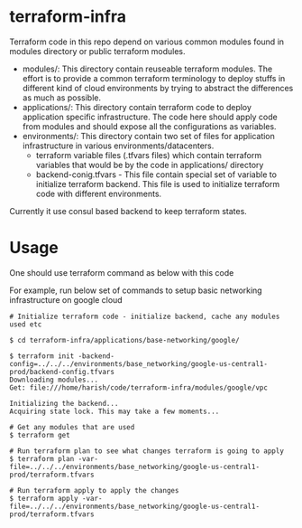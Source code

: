 # terraform-infra
Terraform code in this repo depend on various common modules found in modules directory or public terraform modules.

* modules/: This directory contain reuseable terraform modules. The effort is to provide
  a common terraform terminology to deploy stuffs in different kind of cloud environments 
  by trying to abstract the differences as much as possible.
* applications/: This directory contain terraform code to deploy application
  specific infrastructure. The code here should apply code from modules and
  should expose all the configurations as variables.
* environments/: This directory contain two set of files for
  application infrastructure in various environments/datacenters.
  * terraform variable files (.tfvars files) which contain terraform variables that would be
    by the code in applications/ directory
  * backend-conig.tfvars - This file contain special set of variable to initialize terraform backend.
    This file is used to initialize terraform code with different environments.

Currently it use consul based backend to keep terraform states.

# Usage
One should use terraform command as below with this code

For example, run below set of commands to setup basic networking infrastructure on google cloud

```
# Initialize terraform code - initialize backend, cache any modules used etc

$ cd terraform-infra/applications/base-networking/google/

$ terraform init -backend-config=../../../environments/base_networking/google-us-central1-prod/backend-config.tfvars
Downloading modules...
Get: file:///home/harish/code/terraform-infra/modules/google/vpc

Initializing the backend...
Acquiring state lock. This may take a few moments...

# Get any modules that are used
$ terraform get

# Run terraform plan to see what changes terraform is going to apply
$ terraform plan -var-file=../../../environments/base_networking/google-us-central1-prod/terraform.tfvars

# Run terraform apply to apply the changes
$ terraform apply -var-file=../../../environments/base_networking/google-us-central1-prod/terraform.tfvars

```
